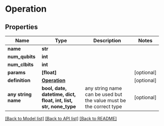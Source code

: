 # Operation


## Properties
Name | Type | Description | Notes
------------ | ------------- | ------------- | -------------
**name** | **str** |  | 
**num_qubits** | **int** |  | 
**num_clbits** | **int** |  | 
**params** | **[float]** |  | [optional] 
**definition** | [**Operation**](Operation.md) |  | [optional] 
**any string name** | **bool, date, datetime, dict, float, int, list, str, none_type** | any string name can be used but the value must be the correct type | [optional]

[[Back to Model list]](../README.md#documentation-for-models) [[Back to API list]](../README.md#documentation-for-api-endpoints) [[Back to README]](../README.md)



